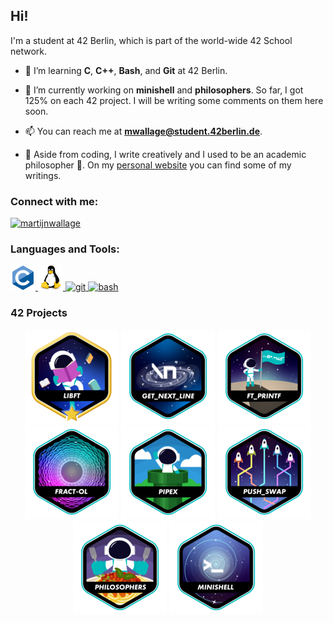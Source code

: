 <h2>Hi!</h2>

I'm a student at 42 Berlin, which is part of the world-wide 42 School network.

- 🌱 I’m learning **C**, **C++**, **Bash**, and **Git** at 42 Berlin.
  
- 🔭 I’m currently working on **minishell** and **philosophers**. So far, I got 125% on each 42 project. I will be writing some comments on them here soon.

- 📫 You can reach me at **mwallage@student.42berlin.de**.

- 📖 Aside from coding, I write creatively and I used to be an academic philosopher 🤔. On my <a href="https://www.martijnwallage.nl">personal website</a> you can find some of my writings.

<h3>Connect with me:</h3>
<p>
<a href="https://linkedin.com/in/martijnwallage" target="blank"><img src="https://img.shields.io/badge/LinkedIn-0077B5?style=for-the-badge&logo=linkedin&logoColor=white" alt="martijnwallage" /></a>
</p>

<h3>Languages and Tools:</h3>
<p> <a href="https://www.cprogramming.com/" target="_blank" rel="noreferrer"> <img src="https://raw.githubusercontent.com/devicons/devicon/master/icons/c/c-original.svg" alt="c" width="40" height="40"/> </a>
<a href="https://www.linux.org/" target="_blank" rel="noreferrer"> <img src="https://raw.githubusercontent.com/devicons/devicon/master/icons/linux/linux-original.svg" alt="linux" width="40" height="40"/> </a>
<a href="https://git-scm.com/" target="_blank" rel="noreferrer"> <img src="https://www.vectorlogo.zone/logos/git-scm/git-scm-icon.svg" alt="git" width="40" height="40"/> </a> 
<a href="https://www.gnu.org/software/bash/" target="_blank" rel="noreferrer"> <img src="https://www.vectorlogo.zone/logos/gnu_bash/gnu_bash-icon.svg" alt="bash" width="40" height="40"/> </a> </p>

<h3>42 Projects</h3>

<div align="center">

<a href="https://github.com/MartijnWallage/42_libft">![42 Badge](libftm.png)</a>
<a href="https://github.com/MartijnWallage/42_get_next_line">![42 Badge](https://github.com/mcombeau/mcombeau/blob/main/42_badges/get_next_linee.png)</a>
<a href="https://github.com/MartijnWallage/42_ft_printf">![42 Badge](https://github.com/mcombeau/mcombeau/blob/main/42_badges/ft_printfe.png)</a>
<a href="https://github.com/MartijnWallage/42_FdF">![42 Badge](https://github.com/mcombeau/mcombeau/blob/main/42_badges/fract-ole.png)</a>
<a href="https://github.com/MartijnWallage/42_pipex">![42 Badge](https://github.com/mcombeau/mcombeau/blob/main/42_badges/pipexe.png)</a>
<a href="https://github.com/MartijnWallage/42_push_swap">![42 Badge](https://github.com/mcombeau/mcombeau/blob/main/42_badges/push_swape.png)</a>
<a href="https://github.com/mcombeau/42_philosophers">![42 Badge](https://github.com/mcombeau/mcombeau/blob/main/42_badges/philosopherse.png)</a>
<a href="https://github.com/mcombeau/42_minishell">![42 Badge](https://github.com/mcombeau/mcombeau/blob/main/42_badges/minishelle.png)</a>

</div>
